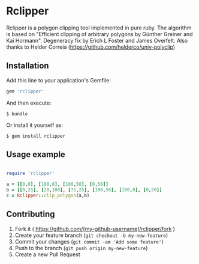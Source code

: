 # Rclipper

Rclipper is a polygon clipping tool implemented in pure ruby. The algorithm is based on "Efficient clipping of arbitrary polygons by Günther Greiner and Kai Hormann". Degeneracy fix by Erich L Foster and James Overfelt. Also thanks to Helder Correia (https://github.com/helderco/univ-polyclip)


## Installation

Add this line to your application's Gemfile:

```ruby
gem 'rclipper'
```

And then execute:

    $ bundle

Or install it yourself as:

    $ gem install rclipper

## Usage example

```ruby

require 'rclipper'

a = [[0,0], [100,0], [100,50], [0,50]]
b = [[0,25], [20,100], [75,25], [100,50], [100,0], [0,50]]
c = Rclipper::clip_polygon(a,b)

```
## Contributing

1. Fork it ( https://github.com/[my-github-username]/rclipper/fork )
2. Create your feature branch (`git checkout -b my-new-feature`)
3. Commit your changes (`git commit -am 'Add some feature'`)
4. Push to the branch (`git push origin my-new-feature`)
5. Create a new Pull Request
